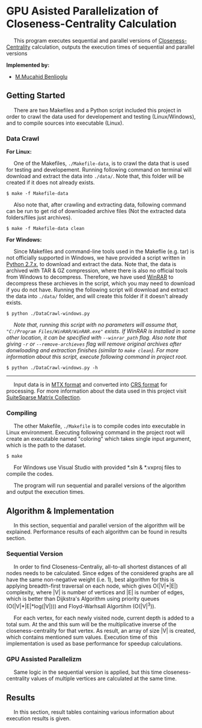 # GPU Asisted Parallelization of Closeness-Centrality Calculation

&nbsp;&nbsp;&nbsp;&nbsp;
This program executes sequential and parallel versions of [Closeness-Centrality](https://en.wikipedia.org/wiki/Closeness_centrality) calculation, outputs the execution times of sequential
and parallel versions

**Implemented by:**

 * [M.Mucahid Benlioglu](https://github.com/mbenlioglu)


## Getting Started

&nbsp;&nbsp;&nbsp;&nbsp;
There are two Makefiles and a Python script included this project in order to crawl the data used for developement and testing
(Linux/Windows), and to compile sources into executable (Linux).

### Data Crawl

**For Linux:**

&nbsp;&nbsp;&nbsp;&nbsp;
One of the Makefiles, `./Makefile-data`, is to crawl the data that is used for testing and developement. Running following command
on terminal will download and extract the data into `./data/`. Note that, this folder will be created if it does not already exists.

    $ make -f Makefile-data

&nbsp;&nbsp;&nbsp;&nbsp;
Also note that, after crawling and extracting data, following command can be run to get rid of downloaded archive files (Not the
extracted data folders/files just archives).

    $ make -f Makefile-data clean

**For Windows:**

&nbsp;&nbsp;&nbsp;&nbsp;
Since Makefiles and command-line tools used in the Makeflie (e.g. tar) is not officially supported in Windows, we have provided a
script written in [Python 2.7.x](https://docs.python.org/2/), to download and extract the data. Note that, the data is archived
with TAR & GZ compression, where there is also no official tools from Windows to decompress. Therefore, we have used [WinRAR](https://www.win-rar.com/) to
decompress these archieves in the script, which you may need to download if you do not have. Running the following script will
download and extract the data into `./data/` folder, and will create this folder if it doesn't already exists.
    
    $ python ./DataCrawl-windows.py

&nbsp;&nbsp;&nbsp;&nbsp;
_Note that, running this script with no parameters will assume that, `"C:/Program Files/WinRAR/WinRAR.exe"` exists. If WinRAR is
installed in some other location, it can be specified with `--winrar_path` flag. Also note that giving `-r` or `--remove-archieves`
flag will remove original archives after donwloading and extraction finishes (similar to `make clean`). For more information about
this script, execute following command in project root._

    $ python ./DataCrawl-windows.py -h
------
&nbsp;&nbsp;&nbsp;&nbsp;
Input data is in [MTX format](http://math.nist.gov/MatrixMarket/formats.html) and converted into [CRS format](http://netlib.org/linalg/html_templates/node91.html)
for processing. For more information about the data used in this project visit [SuiteSparse Matrix Collection](https://sparse.tamu.edu/).

### Compiling

&nbsp;&nbsp;&nbsp;&nbsp;
The other Makefile, `./Makefile` is to compile codes into executable in Linux environment. Executing following command in the
project root will create an executable named "coloring" which takes single input argument, which is the path to the dataset.

    $ make

&nbsp;&nbsp;&nbsp;&nbsp;
For Windows use Visual Studio with provided *.sln & *.vxproj files to compile the codes.

&nbsp;&nbsp;&nbsp;&nbsp;
The program will run sequential and parallel versions of the algorithm and output the execution times.


## Algorithm & Implementation

&nbsp;&nbsp;&nbsp;&nbsp;
In this section, sequential and parallel version of the algorithm will be explained. Performance results of each algorithm can be
found in results section.

### Sequential Version

&nbsp;&nbsp;&nbsp;&nbsp;
In order to find Closeness-Centraliy, all-to-all shortest distances of all nodes needs to be calculated. Since edges of the considered
graphs are all have the same non-negative weight (i.e. 1), best algorithm for this is applying breadth-first traversal on each node,
which gives O(|V|\*|E|) complexity, where |V| is number of vertices and |E| is number of edges, which is better than Dijkstra's
Algorithm using priority queues (O(|V|\*|E|\*log(|V|))) and Floyd-Warhsall Algortihm (O(|V|<sup>3</sup>)).

&nbsp;&nbsp;&nbsp;&nbsp;
For each vertex, for each newly visited node, current depth is added to a total sum. At the and this sum will be the multiplicative
inverse of the closeness-centrality for that vertex. As result, an array of size |V| is created, which contains mentioned sum values.
Execution time of this implementation is used as base performance for speedup calculations.

### GPU Assisted Parallelizm

&nbsp;&nbsp;&nbsp;&nbsp;
Same logic in the sequential version is applied, but this time closeness-centrality values of multiple vertices are calculated at
the same time.

## Results

&nbsp;&nbsp;&nbsp;&nbsp;
In this section, result tables containing various information about execution results is given.



